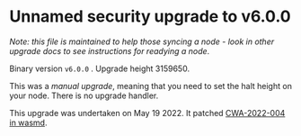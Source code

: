 # Unnamed security upgrade to v6.0.0

_Note: this file is maintained to help those syncing a node - look in other upgrade docs to see instructions for readying a node_.

Binary version `v6.0.0`
.
Upgrade height 3159650.

This was a _manual upgrade_, meaning that you need to set the halt height on your node. There is no upgrade handler.

This upgrade was undertaken on May 19 2022. It patched [CWA-2022-004 in wasmd](https://github.com/CosmWasm/advisories/blob/main/CWAs/CWA-2022-004.md).